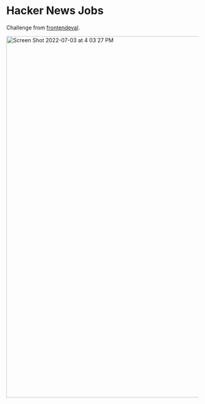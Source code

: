# Hacker News Jobs 

Challenge from [frontendeval](https://frontendeval.com/questions/job-board). 

<img width="946" alt="Screen Shot 2022-07-03 at 4 03 27 PM" src="https://user-images.githubusercontent.com/19801577/177055537-4960fa8b-9ce8-43bf-9330-a73e0401d076.png">
